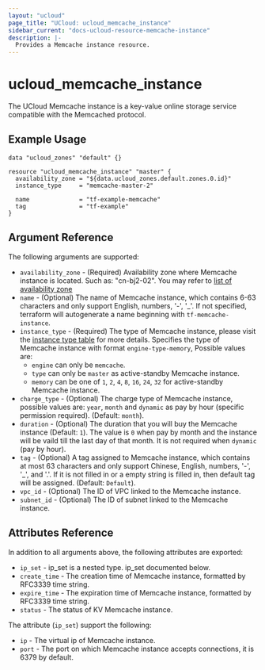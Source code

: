 ```yaml
---
layout: "ucloud"
page_title: "UCloud: ucloud_memcache_instance"
sidebar_current: "docs-ucloud-resource-memcache-instance"
description: |-
  Provides a Memcache instance resource.
---
```


# ucloud_memcache_instance

The UCloud Memcache instance is a key-value online storage service compatible with the Memcached protocol.

## Example Usage

```hcl
data "ucloud_zones" "default" {}

resource "ucloud_memcache_instance" "master" {
  availability_zone = "${data.ucloud_zones.default.zones.0.id}"
  instance_type     = "memcache-master-2"

  name              = "tf-example-memcache"
  tag               = "tf-example"
}
```

## Argument Reference

The following arguments are supported:

* `availability_zone` - (Required) Availability zone where Memcache instance is located. Such as: "cn-bj2-02". You may refer to [list of availability zone](https://docs.ucloud.cn/api/summary/regionlist)
* `name` - (Optional) The name of Memcache instance, which contains 6-63 characters and only support English, numbers, '-', '_'. If not specified, terraform will autogenerate a name beginning with `tf-memcache-instance`.
* `instance_type` - (Required) The type of Memcache instance, please visit the [instance type table](https://docs.ucloud.cn/compute/terraform/specification/umem_instance) for more details.
Specifies the type of Memcache instance with format `engine-type-memory`, Possible values are:
    - `engine` can only be `memcache`.
    - `type` can only be `master` as active-standby Memcache instance.
    - `memory` can be one of `1`, `2`, `4`, `8`, `16`, `24`, `32` for active-standby Memcache instance.
* `charge_type` - (Optional) The charge type of Memcache instance, possible values are: `year`, `month` and `dynamic` as pay by hour (specific permission required). (Default: `month`).
* `duration` - (Optional) The duration that you will buy the Memcache instance (Default: `1`). The value is `0` when pay by month and the instance will be vaild till the last day of that month. It is not required when `dynamic` (pay by hour).
* `tag` - (Optional) A tag assigned to Memcache instance, which contains at most 63 characters and only support Chinese, English, numbers, '-', '_', and '.'. If it is not filled in or a empty string is filled in, then default tag will be assigned. (Default: `Default`).
* `vpc_id` - (Optional) The ID of VPC linked to the Memcache instance.
* `subnet_id` - (Optional) The ID of subnet linked to the Memcache instance.

## Attributes Reference

In addition to all arguments above, the following attributes are exported:

* `ip_set` - ip_set is a nested type. ip_set documented below.
* `create_time` - The creation time of Memcache instance, formatted by RFC3339 time string.
* `expire_time` - The expiration time of Memcache instance, formatted by RFC3339 time string.
* `status` - The status of KV Memcache instance.

The attribute (`ip_set`) support the following:

* `ip` - The virtual ip of Memcache instance.
* `port` - The port on which Memcache instance accepts connections, it is 6379 by default.
